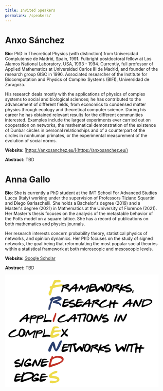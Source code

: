 ```yaml
---
title: Invited Speakers
permalink: /speakers/
---
```

# Anxo Sánchez
**Bio**: PhD in Theoretical Physics (with distinction) from Universidad Complutense de Madrid, Spain, 1991. Fulbright postdoctoral fellow at Los Alamos National Laboratory, USA, 1993 - 1994. Currently, full professor of Applied Mathematics at Universidad Carlos III de Madrid, and founder of the research group GISC in 1996. Associated researcher of the Institute for Biocomputation and Physics of Complex Systems (BIFI), Universidad de Zaragoza.

His research deals mostly with the applications of physics of complex systems to social and biological sciences; he has contributed to the advancement of different fields, from economics to condensed matter physics through ecology and theoretical computer science. During his career he has obtained relevant results for the different communities interested. Examples include the largest experiments ever carried out on cooperation on networks, the mathematical demonstration of the existence of Dunbar circles in personal relationships and of a counterpart of the circles in nonhuman primates, or the experimental measurement of the evolution of social norms.

**Website**: [https://anxosanchez.eu/](https://anxosanchez.eu/)

**Abstract**: TBD

# Anna Gallo
**Bio**: She is currently a PhD student at the IMT School For Advanced Studies Lucca (Italy) working under the supervision of Professors Tiziano Squartini and Diego Garlaschelli. She holds a Bachelor's degree (2019) and a Master's degree (2021) in Mathematics at the University of Florence (2021). Her Master's thesis focuses on the analysis of the metastable behavior of the Potts model on a square lattice. She has a record of publications on both mathematics and physics journals.

Her research interests concern probability theory, statistical physics of networks, and opinion dynamics. Her PhD focuses on the study of signed networks, the goal being that reformulating the most popular social theories within a statistical framework at both microscopic and mesoscopic levels.

**Website**: [Google Scholar](https://scholar.google.com/citations?user=Z7KRq3MAAAAJ&hl=en)

**Abstract**: TBD


![Abstract Submission](/assets/logo.png)
